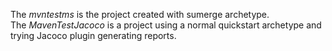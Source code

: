 The *mvntestms* is the project created with sumerge archetype.<br/>
The *MavenTestJacoco* is a project using a normal quickstart archetype and trying Jacoco plugin generating reports.
